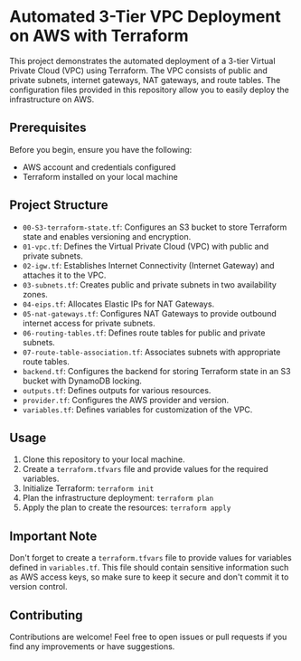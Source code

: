 # Automated 3-Tier VPC Deployment on AWS with Terraform

This project demonstrates the automated deployment of a 3-tier Virtual Private Cloud (VPC) using Terraform. The VPC consists of public and private subnets, internet gateways, NAT gateways, and route tables. The configuration files provided in this repository allow you to easily deploy the infrastructure on AWS.

## Prerequisites

Before you begin, ensure you have the following:

- AWS account and credentials configured
- Terraform installed on your local machine

## Project Structure

- `00-S3-terraform-state.tf`: Configures an S3 bucket to store Terraform state and enables versioning and encryption.
- `01-vpc.tf`: Defines the Virtual Private Cloud (VPC) with public and private subnets.
- `02-igw.tf`: Establishes Internet Connectivity (Internet Gateway) and attaches it to the VPC.
- `03-subnets.tf`: Creates public and private subnets in two availability zones.
- `04-eips.tf`: Allocates Elastic IPs for NAT Gateways.
- `05-nat-gateways.tf`: Configures NAT Gateways to provide outbound internet access for private subnets.
- `06-routing-tables.tf`: Defines route tables for public and private subnets.
- `07-route-table-association.tf`: Associates subnets with appropriate route tables.
- `backend.tf`: Configures the backend for storing Terraform state in an S3 bucket with DynamoDB locking.
- `outputs.tf`: Defines outputs for various resources.
- `provider.tf`: Configures the AWS provider and version.
- `variables.tf`: Defines variables for customization of the VPC.

## Usage

1. Clone this repository to your local machine.
2. Create a `terraform.tfvars` file and provide values for the required variables.
3. Initialize Terraform: `terraform init`
4. Plan the infrastructure deployment: `terraform plan`
5. Apply the plan to create the resources: `terraform apply`

## Important Note

Don't forget to create a `terraform.tfvars` file to provide values for variables defined in `variables.tf`. This file should contain sensitive information such as AWS access keys, so make sure to keep it secure and don't commit it to version control.

## Contributing

Contributions are welcome! Feel free to open issues or pull requests if you find any improvements or have suggestions.
